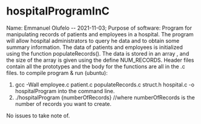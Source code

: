 # hospitalProgramInC
Name: Emmanuel Olufelo -- 2021-11-03;
Purpose of software: Program for manipulating records of patients and employees in a hospital. The program will allow hospital administrators to query he data and to obtain some summary information. The data of patients and employees is initialized using the function populateRecords().
The data is stored in an array , and the size of the array is given using the define NUM_RECORDS.
Header files contain all the prototypes and the body for the functions are all in the .c files.
to compile program & run (ubuntu): 
  1. gcc -Wall employee.c patient.c populateRecords.c struct.h hospital.c -o hospitalProgram into the command line.
  2. ./hospitalProgram {numberOfRecords}  //where numberOfRecords is the number of records you want to create.

  No issues to take note of.
